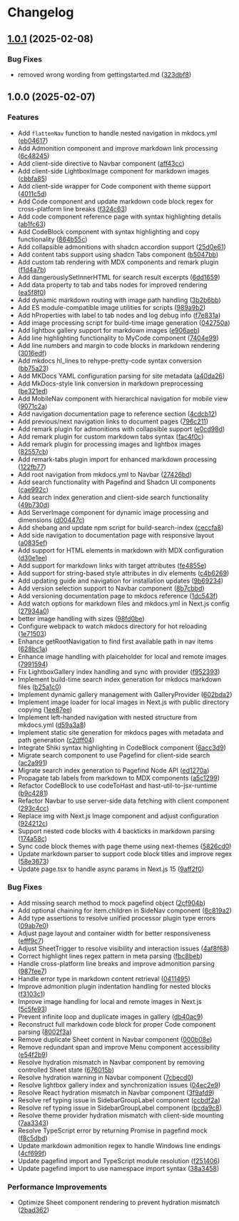 # Changelog

## [1.0.1](https://github.com/tomw1808/mkdocs-shadcn/compare/mkdocs-dropin-v1.0.0...mkdocs-dropin-v1.0.1) (2025-02-08)


### Bug Fixes

* removed wrong wording from gettingstarted.md ([323dbf8](https://github.com/tomw1808/mkdocs-shadcn/commit/323dbf81a0288153c84d70b35beca6ecbaea646b))

## 1.0.0 (2025-02-07)


### Features

* Add `flattenNav` function to handle nested navigation in mkdocs.yml ([eb04617](https://github.com/tomw1808/mkdocs-shadcn/commit/eb0461708b8f29b6817b71f2ecc9190a62183d86))
* Add Admonition component and improve markdown link processing ([6c48245](https://github.com/tomw1808/mkdocs-shadcn/commit/6c48245c0975262487279c1aac6e1ad2423efac4))
* Add client-side directive to Navbar component ([aff43cc](https://github.com/tomw1808/mkdocs-shadcn/commit/aff43cc2213eb9375b1c8fa92d6a701bf5791a00))
* Add client-side LightboxImage component for markdown images ([cbbfa85](https://github.com/tomw1808/mkdocs-shadcn/commit/cbbfa85eefbf048cd51b1a5de432e0cdfb65e138))
* Add client-side wrapper for Code component with theme support ([4011c5d](https://github.com/tomw1808/mkdocs-shadcn/commit/4011c5d4067be01677f1ed03bef611280cec73c2))
* Add Code component and update markdown code block regex for cross-platform line breaks ([f324c63](https://github.com/tomw1808/mkdocs-shadcn/commit/f324c63d1324511b8574e76b2f6bd3ecc6b5172f))
* Add code component reference page with syntax highlighting details ([ab1fc63](https://github.com/tomw1808/mkdocs-shadcn/commit/ab1fc6341de10508f1ed36a03123863f11644d87))
* Add CodeBlock component with syntax highlighting and copy functionality ([864b55c](https://github.com/tomw1808/mkdocs-shadcn/commit/864b55c3fc2b7abbe145d275c39fe4a882bd06fe))
* Add collapsible admonitions with shadcn accordion support ([25d0e61](https://github.com/tomw1808/mkdocs-shadcn/commit/25d0e617eb726f15a4c96e66d9904c250f9ada14))
* Add content tabs support using shadcn Tabs component ([b5047bb](https://github.com/tomw1808/mkdocs-shadcn/commit/b5047bbb1667a8c2185bb9f3364003cfa2de0004))
* Add custom tab rendering with MDX components and remark plugin ([f1d4a7b](https://github.com/tomw1808/mkdocs-shadcn/commit/f1d4a7b58e2a63017807405bd6466e7ad5fbd955))
* Add dangerouslySetInnerHTML for search result excerpts ([6dd1659](https://github.com/tomw1808/mkdocs-shadcn/commit/6dd1659f3aa6a11cac0a456987df3663fbca5abc))
* Add data property to tab and tabs nodes for improved rendering ([ea5f8f0](https://github.com/tomw1808/mkdocs-shadcn/commit/ea5f8f0877343c52ddf137f6e0ca1fceb40195a4))
* Add dynamic markdown routing with image path handling ([3b2b6bb](https://github.com/tomw1808/mkdocs-shadcn/commit/3b2b6bb74d32e17020b22e785e7611b948c124e3))
* Add ES module-compatible image utilities for scripts ([989a9b2](https://github.com/tomw1808/mkdocs-shadcn/commit/989a9b258aee6c8db3b3ac3040ddcddc42c5ab11))
* Add hProperties with label to tab nodes and log debug info ([f7e831a](https://github.com/tomw1808/mkdocs-shadcn/commit/f7e831aff213b431230d23a72d64ca256234cd57))
* Add image processing script for build-time image generation ([042750a](https://github.com/tomw1808/mkdocs-shadcn/commit/042750ab7e4de8f0e5d6c2897d71b4cf12204dd6))
* Add lightbox gallery support for markdown images ([e906aeb](https://github.com/tomw1808/mkdocs-shadcn/commit/e906aeb454d6369687813e49586886b8d4a418cd))
* Add line highlighting functionality to MyCode component ([7404e99](https://github.com/tomw1808/mkdocs-shadcn/commit/7404e99d3106f66f15ad1c7f237c6fe7360861d0))
* Add line numbers and margin to code blocks in markdown rendering ([3016edf](https://github.com/tomw1808/mkdocs-shadcn/commit/3016edfd051718ee53924dcaa1ccc0c39b18becd))
* Add mkdocs hl_lines to rehype-pretty-code syntax conversion ([bb75a23](https://github.com/tomw1808/mkdocs-shadcn/commit/bb75a23e9fbdd82368af3c5febda3164d5c51e68))
* Add MKDocs YAML configuration parsing for site metadata ([a40da26](https://github.com/tomw1808/mkdocs-shadcn/commit/a40da264f969943bf0f1762bf251b02e4aa453b7))
* Add MkDocs-style link conversion in markdown preprocessing ([be321ed](https://github.com/tomw1808/mkdocs-shadcn/commit/be321ed67d94d85b013d4a55be3f8f797659cce6))
* Add MobileNav component with hierarchical navigation for mobile view ([9071c2a](https://github.com/tomw1808/mkdocs-shadcn/commit/9071c2a107b23dba3cd3ca722bf2aab384b54631))
* Add navigation documentation page to reference section ([4cdcb12](https://github.com/tomw1808/mkdocs-shadcn/commit/4cdcb12bd6430077e5a6f7d3fb9124b43ceeb90f))
* Add previous/next navigation links to document pages ([796c211](https://github.com/tomw1808/mkdocs-shadcn/commit/796c2117dadee26270862180520ae267cb3b6a22))
* Add remark plugin for admonitions with collapsible support ([e0cd98d](https://github.com/tomw1808/mkdocs-shadcn/commit/e0cd98de44af9c98b785fe0cf3ec664d20758d8f))
* Add remark plugin for custom markdown tabs syntax ([fac4f0c](https://github.com/tomw1808/mkdocs-shadcn/commit/fac4f0c8b2de0b8418a1f49603fe2fdd86def0bc))
* Add remark plugin for processing images and lightbox images ([82557cb](https://github.com/tomw1808/mkdocs-shadcn/commit/82557cbba03c73f9944002917666d30dcfa308c8))
* Add remark-tabs plugin import for enhanced markdown processing ([122fb77](https://github.com/tomw1808/mkdocs-shadcn/commit/122fb77f208e4ab2fc57fa4ef180416aff4fab82))
* Add root navigation from mkdocs.yml to Navbar ([27426bd](https://github.com/tomw1808/mkdocs-shadcn/commit/27426bd16f43dab64d2321c4cb40121fc2df61da))
* Add search functionality with Pagefind and Shadcn UI components ([cae992c](https://github.com/tomw1808/mkdocs-shadcn/commit/cae992ca886bec8e46ea474d104a415ae7c1c35b))
* Add search index generation and client-side search functionality ([49b730d](https://github.com/tomw1808/mkdocs-shadcn/commit/49b730d224316431ffd3a621c15f57bb7fe1df78))
* Add ServerImage component for dynamic image processing and dimensions ([d00447c](https://github.com/tomw1808/mkdocs-shadcn/commit/d00447c3c78ad93dfdabe6368cc42a594ef10630))
* Add shebang and update npm script for build-search-index ([ceccfa8](https://github.com/tomw1808/mkdocs-shadcn/commit/ceccfa82de7e12385603190656b768960f312610))
* Add side navigation to documentation page with responsive layout ([a0835ef](https://github.com/tomw1808/mkdocs-shadcn/commit/a0835ef5545834b37b7955ed2bef12cdbd46fa19))
* Add support for HTML elements in markdown with MDX configuration ([d30e1ee](https://github.com/tomw1808/mkdocs-shadcn/commit/d30e1eec7728aa6e8f87c3c23da13f732ee7ffab))
* Add support for markdown links with target attributes ([fe4855e](https://github.com/tomw1808/mkdocs-shadcn/commit/fe4855e8f4da580347dfbc4c5c641868e5e34345))
* Add support for string-based style attributes in div elements ([c4b6269](https://github.com/tomw1808/mkdocs-shadcn/commit/c4b6269381b2e4143f4d61edea598d7e0e92703e))
* Add updating guide and navigation for installation updates ([9b69234](https://github.com/tomw1808/mkdocs-shadcn/commit/9b69234f0434028310150f75f6f07109c8888d23))
* Add version selection support to Navbar component ([8b7cbbd](https://github.com/tomw1808/mkdocs-shadcn/commit/8b7cbbddf845847cf0f70e14dc91bbfaa21a9d8b))
* Add versioning documentation page to mkdocs reference ([1dc543f](https://github.com/tomw1808/mkdocs-shadcn/commit/1dc543ffcb21102562eec8356f6091ca2bda5e03))
* Add watch options for markdown files and mkdocs.yml in Next.js config ([27934a0](https://github.com/tomw1808/mkdocs-shadcn/commit/27934a04a22069a0a75fc390d64bb93e8cbbde14))
* better image handling with sizes ([98fd0be](https://github.com/tomw1808/mkdocs-shadcn/commit/98fd0be5768e6c0c62c0c2814c779b2dbab4a41b))
* Configure webpack to watch mkdocs directory for hot reloading ([1e71503](https://github.com/tomw1808/mkdocs-shadcn/commit/1e71503285b16d7d8a272877b717447fec40810d))
* Enhance getRootNavigation to find first available path in nav items ([628bc1a](https://github.com/tomw1808/mkdocs-shadcn/commit/628bc1a5bfb09998463af313f7eaf2cbde67d632))
* Enhance image handling with plaiceholder for local and remote images ([7991594](https://github.com/tomw1808/mkdocs-shadcn/commit/7991594fcc50d22a155039adc535f7e0500c3d64))
* Fix LightboxGallery index handling and sync with provider ([f952393](https://github.com/tomw1808/mkdocs-shadcn/commit/f952393bd82c9141588ed95273d3a09a05584d5a))
* Implement build-time search index generation for mkdocs markdown files ([b25a1c0](https://github.com/tomw1808/mkdocs-shadcn/commit/b25a1c03ebd1fb326d49597f9f218ea720239652))
* Implement dynamic gallery management with GalleryProvider ([602bda2](https://github.com/tomw1808/mkdocs-shadcn/commit/602bda2052181544f9efbe828856c2fd51434ce2))
* Implement image loader for local images in Next.js with public directory copying ([1ee87ee](https://github.com/tomw1808/mkdocs-shadcn/commit/1ee87eeb0883f8c4e6a290e939273f20b3180f89))
* Implement left-handed navigation with nested structure from mkdocs.yml ([d59a3a8](https://github.com/tomw1808/mkdocs-shadcn/commit/d59a3a8d2dd2dbdc135bc4ca57ffae53819daf84))
* Implement static site generation for mkdocs pages with metadata and path generation ([c2dff04](https://github.com/tomw1808/mkdocs-shadcn/commit/c2dff04e536f52f08782b1088216a178cde6f7ab))
* Integrate Shiki syntax highlighting in CodeBlock component ([6acc3d9](https://github.com/tomw1808/mkdocs-shadcn/commit/6acc3d9cc1cca0d6fbb4488d9c1bc5b5d0ecb2c8))
* Migrate search component to use Pagefind for client-side search ([ac2a991](https://github.com/tomw1808/mkdocs-shadcn/commit/ac2a9911e9d6efe1bb0a65e9edfb923cce34591f))
* Migrate search index generation to Pagefind Node API ([ed1270a](https://github.com/tomw1808/mkdocs-shadcn/commit/ed1270a5999c84e9ff67f37e4694752a1da25cab))
* Propagate tab labels from markdown to MDX components ([a5c1299](https://github.com/tomw1808/mkdocs-shadcn/commit/a5c1299ba5aba0f34ea56f3f6fb87b90ae58c9b9))
* Refactor CodeBlock to use codeToHast and hast-util-to-jsx-runtime ([b9c4281](https://github.com/tomw1808/mkdocs-shadcn/commit/b9c428172dd8af26cd60e270c08d8995c933eb7d))
* Refactor Navbar to use server-side data fetching with client component ([293c4cc](https://github.com/tomw1808/mkdocs-shadcn/commit/293c4cc1b04b1932227ab4d5004d0d36dfb471d8))
* Replace img with Next.js Image component and adjust configuration ([924212c](https://github.com/tomw1808/mkdocs-shadcn/commit/924212cc667febc7f162c2e566a9a9250e909eea))
* Support nested code blocks with 4 backticks in markdown parsing ([174a58c](https://github.com/tomw1808/mkdocs-shadcn/commit/174a58ce49f9c1322a982c3e3de320d5d0ead8ee))
* Sync code block themes with page theme using next-themes ([5826cd0](https://github.com/tomw1808/mkdocs-shadcn/commit/5826cd075b79f1c6926dbcc9e3c926a55363a24a))
* Update markdown parser to support code block titles and improve regex ([58e3673](https://github.com/tomw1808/mkdocs-shadcn/commit/58e3673d873c2972c5e3e5405f59b9b884567ed5))
* Update page.tsx to handle async params in Next.js 15 ([9aff2f0](https://github.com/tomw1808/mkdocs-shadcn/commit/9aff2f0d05bff06bbf75ad580fdc4930446bbaa8))


### Bug Fixes

* Add missing search method to mock pagefind object ([2cf904b](https://github.com/tomw1808/mkdocs-shadcn/commit/2cf904bbdfcfb8b78afe3837d1b14d0625d5cab1))
* Add optional chaining for item.children in SideNav component ([6c819a2](https://github.com/tomw1808/mkdocs-shadcn/commit/6c819a29859bb7229d6a72cec6239a050fb166fd))
* Add type assertions to resolve unified processor plugin type errors ([09ab7e0](https://github.com/tomw1808/mkdocs-shadcn/commit/09ab7e0d3bc0bde23c57c0234c706a3add1ffe67))
* Adjust page layout and container width for better responsiveness ([efff9c7](https://github.com/tomw1808/mkdocs-shadcn/commit/efff9c79a4a2324708b8f4d3ee6d32a68ff669a1))
* Adjust SheetTrigger to resolve visibility and interaction issues ([4af8f68](https://github.com/tomw1808/mkdocs-shadcn/commit/4af8f6886dd11828f9163f64b39aa89161474f49))
* Correct highlight lines regex pattern in meta parsing ([fbc8beb](https://github.com/tomw1808/mkdocs-shadcn/commit/fbc8beb0f9ba9b8e1787c9c4b4efc3b113fc9f55))
* Handle cross-platform line breaks and improve admonition parsing ([987fee7](https://github.com/tomw1808/mkdocs-shadcn/commit/987fee7eeef15c3689fab7c6758e45724e0135de))
* Handle error type in markdown content retrieval ([0411495](https://github.com/tomw1808/mkdocs-shadcn/commit/04114952e01993b0525139dd508284a1ab15dcbf))
* Improve admonition plugin indentation handling for nested blocks ([f3103c1](https://github.com/tomw1808/mkdocs-shadcn/commit/f3103c1d4fcb18e206a059d3eb9a1488e9ee5d3d))
* Improve image handling for local and remote images in Next.js ([5c5fe93](https://github.com/tomw1808/mkdocs-shadcn/commit/5c5fe9398e26267e1a4d728303c822136c2c55cf))
* Prevent infinite loop and duplicate images in gallery ([db40ac9](https://github.com/tomw1808/mkdocs-shadcn/commit/db40ac9a5cb86470a8ec7d4b7964a6fb05e95e24))
* Reconstruct full markdown code block for proper Code component parsing ([8002f3a](https://github.com/tomw1808/mkdocs-shadcn/commit/8002f3a0e17dcb549c671d7e79f0238e9d78eff8))
* Remove duplicate Sheet content in Navbar component ([000b08e](https://github.com/tomw1808/mkdocs-shadcn/commit/000b08e207da6181bc1d6eb2e7dec46d9bd0c81b))
* Remove redundant span and improve Menu component accessibility ([e54f2b9](https://github.com/tomw1808/mkdocs-shadcn/commit/e54f2b944885ec1cee01768b411fb2ea764cbf16))
* Resolve hydration mismatch in Navbar component by removing controlled Sheet state ([676015b](https://github.com/tomw1808/mkdocs-shadcn/commit/676015b44e0eb1f50c52d78e0328298b5803fa83))
* Resolve hydration warning in Navbar component ([7cbecd0](https://github.com/tomw1808/mkdocs-shadcn/commit/7cbecd03a407d42f5c40a6b2a280ddba2b04c5e6))
* Resolve lightbox gallery index and synchronization issues ([04ec2e9](https://github.com/tomw1808/mkdocs-shadcn/commit/04ec2e962c952f90d5eb34010f190ab99b659ce5))
* Resolve React hydration mismatch in Navbar component ([3f9afd9](https://github.com/tomw1808/mkdocs-shadcn/commit/3f9afd93748e365ef1be2e6eae52df03f180721e))
* Resolve ref typing issue in SidebarGroupLabel component ([ccbdf2a](https://github.com/tomw1808/mkdocs-shadcn/commit/ccbdf2a8c9ae151981932dd41f4a04e562795f2d))
* Resolve ref typing issue in SidebarGroupLabel component ([bcda9c8](https://github.com/tomw1808/mkdocs-shadcn/commit/bcda9c82157164083aa2b424e2f3ba1e8fa54eda))
* Resolve theme provider hydration mismatch with client-side mounting ([7aa3343](https://github.com/tomw1808/mkdocs-shadcn/commit/7aa33438dbbe83659e3bb05c69f8fb1b0cdc3f03))
* Resolve TypeScript error by returning Promise in pagefind mock ([f8c5dbd](https://github.com/tomw1808/mkdocs-shadcn/commit/f8c5dbd85afc6249d04fbad0f63f94c138b5d90f))
* Update markdown admonition regex to handle Windows line endings ([4cf699f](https://github.com/tomw1808/mkdocs-shadcn/commit/4cf699fc544c646985dee298ff2d60781b7fdbb7))
* Update pagefind import and TypeScript module resolution ([f251406](https://github.com/tomw1808/mkdocs-shadcn/commit/f2514064c481cfbfb07adc52300889680ee9cbb6))
* Update pagefind import to use namespace import syntax ([38a3458](https://github.com/tomw1808/mkdocs-shadcn/commit/38a34587067260dfae95b897966150e188d5e754))


### Performance Improvements

* Optimize Sheet component rendering to prevent hydration mismatch ([2bad362](https://github.com/tomw1808/mkdocs-shadcn/commit/2bad36220006f41865d76c6b6c63eb7560153d97))
